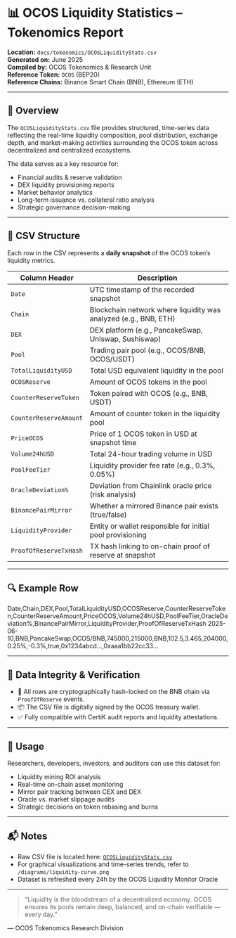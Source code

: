 # 📊 OCOS Liquidity Statistics – Tokenomics Report

**Location:** `docs/tokenomics/OCOSLiquidityStats.csv`  
**Generated on:** June 2025  
**Compiled by:** OCOS Tokenomics & Research Unit  
**Reference Token:** `OCOS` (BEP20)  
**Reference Chains:** Binance Smart Chain (BNB), Ethereum (ETH)

---

## 📌 Overview

The `OCOSLiquidityStats.csv` file provides structured, time-series data reflecting the real-time liquidity composition, pool distribution, exchange depth, and market-making activities surrounding the OCOS token across decentralized and centralized ecosystems.

The data serves as a key resource for:

- Financial audits & reserve validation  
- DEX liquidity provisioning reports  
- Market behavior analytics  
- Long-term issuance vs. collateral ratio analysis  
- Strategic governance decision-making

---

## 📁 CSV Structure

Each row in the CSV represents a **daily snapshot** of the OCOS token’s liquidity metrics.

| Column Header           | Description                                                                 |
|-------------------------|-----------------------------------------------------------------------------|
| `Date`                  | UTC timestamp of the recorded snapshot                                      |
| `Chain`                 | Blockchain network where liquidity was analyzed (e.g., BNB, ETH)            |
| `DEX`                   | DEX platform (e.g., PancakeSwap, Uniswap, Sushiswap)                        |
| `Pool`                  | Trading pair pool (e.g., OCOS/BNB, OCOS/USDT)                               |
| `TotalLiquidityUSD`     | Total USD equivalent liquidity in the pool                                 |
| `OCOSReserve`           | Amount of OCOS tokens in the pool                                           |
| `CounterReserveToken`   | Token paired with OCOS (e.g., BNB, USDT)                                    |
| `CounterReserveAmount`  | Amount of counter token in the liquidity pool                               |
| `PriceOCOS`             | Price of 1 OCOS token in USD at snapshot time                               |
| `Volume24hUSD`          | Total 24-hour trading volume in USD                                         |
| `PoolFeeTier`           | Liquidity provider fee rate (e.g., 0.3%, 0.05%)                             |
| `OracleDeviation%`      | Deviation from Chainlink oracle price (risk analysis)                       |
| `BinancePairMirror`     | Whether a mirrored Binance pair exists (true/false)                        |
| `LiquidityProvider`     | Entity or wallet responsible for initial pool provisioning                 |
| `ProofOfReserveTxHash`  | TX hash linking to on-chain proof of reserve at snapshot                   |

---

## 🔍 Example Row

Date,Chain,DEX,Pool,TotalLiquidityUSD,OCOSReserve,CounterReserveToken,CounterReserveAmount,PriceOCOS,Volume24hUSD,PoolFeeTier,OracleDeviation%,BinancePairMirror,LiquidityProvider,ProofOfReserveTxHash
2025-06-10,BNB,PancakeSwap,OCOS/BNB,745000,215000,BNB,102.5,3.465,204000,0.25%,-0.3%,true,0x1234abcd…,0xaaa1bb22cc33…

---

## 🔐 Data Integrity & Verification

- 📎 All rows are cryptographically hash-locked on the BNB chain via `ProofOfReserve` events.
- 📦 The CSV file is digitally signed by the OCOS treasury wallet.
- ✅ Fully compatible with CertiK audit reports and liquidity attestations.

---

## 🧠 Usage

Researchers, developers, investors, and auditors can use this dataset for:

- Liquidity mining ROI analysis  
- Real-time on-chain asset monitoring  
- Mirror pair tracking between CEX and DEX  
- Oracle vs. market slippage audits  
- Strategic decisions on token rebasing and burns  

---

## 📬 Notes

- Raw CSV file is located here: [`OCOSLiquidityStats.csv`](./OCOSLiquidityStats.csv)
- For graphical visualizations and time-series trends, refer to `/diagrams/liquidity-curve.png`
- Dataset is refreshed every 24h by the OCOS Liquidity Monitor Oracle

---

> “Liquidity is the bloodstream of a decentralized economy. OCOS ensures its pools remain deep, balanced, and on-chain verifiable — every day.”

— OCOS Tokenomics Research Division

